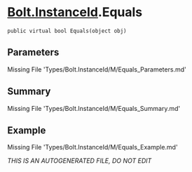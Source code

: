 # [Bolt.InstanceId](Types/Bolt.InstanceId.md).Equals
`public virtual bool Equals(object obj)`
## Parameters
Missing File 'Types/Bolt.InstanceId/M/Equals_Parameters.md'
## Summary
Missing File 'Types/Bolt.InstanceId/M/Equals_Summary.md'
## Example
Missing File 'Types/Bolt.InstanceId/M/Equals_Example.md'

*THIS IS AN AUTOGENERATED FILE, DO NOT EDIT*
